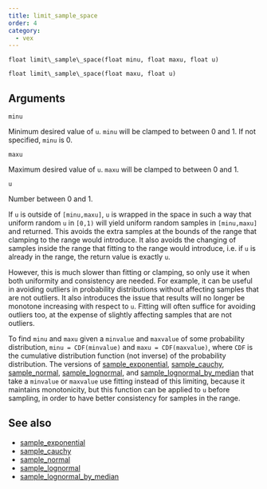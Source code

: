 ```yaml
---
title: limit_sample_space
order: 4
category:
  - vex
---
```


`float limit\_sample\_space(float minu, float maxu, float u)`

`float limit\_sample\_space(float maxu, float u)`

## Arguments

`minu`

Minimum desired value of `u`. `minu` will be clamped to between 0 and 1.
If not specified, `minu` is 0.

`maxu`

Maximum desired value of `u`. `maxu` will be clamped to between 0 and 1.

`u`

Number between 0 and 1.

If `u` is outside of `[minu,maxu]`, `u` is wrapped in the space in such a
way that uniform random `u` in `[0,1)` will yield uniform random samples in
`[minu,maxu]` and returned. This avoids the extra samples at the bounds
of the range that clamping to the range would introduce. It also avoids the
changing of samples inside the range that fitting to the range would
introduce, i.e. if `u` is already in the range, the return value is exactly `u`.

However, this is much slower than fitting or clamping, so only use
it when both uniformity and consistency are needed. For example, it can be
useful in avoiding outliers in probability distributions without affecting
samples that are not outliers. It also introduces the issue that results
will no longer be monotone increasing with respect to `u`.
Fitting will often suffice for avoiding outliers too, at the expense
of slightly affecting samples that are not outliers.

To find `minu` and `maxu` given a `minvalue` and `maxvalue` of some probability
distribution, `minu = CDF(minvalue)` and `maxu = CDF(maxvalue)`, where `CDF`
is the cumulative distribution function (not inverse) of the probability
distribution. The versions of [sample_exponential](sample_exponential.html "Samples the exponential distribution."),
[sample_cauchy](sample_cauchy.html "Samples the Cauchy (Lorentz) distribution."), [sample_normal](sample_normal.html "Samples the normal (Gaussian) distribution."), [sample_lognormal](sample_lognormal.html "Samples the log-normal distribution based on parameters of the underlying normal distribution."), and
[sample_lognormal_by_median](sample_lognormal_by_median.html "Samples the log-normal distribution based on median and standard deviation.") that take a `minvalue` or `maxvalue` use fitting
instead of this limiting, because it maintains monotonicity, but this
function can be applied to `u` before sampling, in order to have better
consistency for samples in the range.



## See also

- [sample_exponential](sample_exponential.html)
- [sample_cauchy](sample_cauchy.html)
- [sample_normal](sample_normal.html)
- [sample_lognormal](sample_lognormal.html)
- [sample_lognormal_by_median](sample_lognormal_by_median.html)
